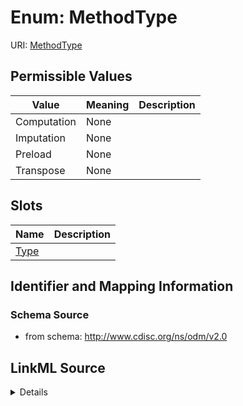# Enum: MethodType



URI: [MethodType](MethodType)

## Permissible Values

| Value | Meaning | Description |
| --- | --- | --- |
| Computation | None |  |
| Imputation | None |  |
| Preload | None |  |
| Transpose | None |  |




## Slots

| Name | Description |
| ---  | --- |
| [Type](Type.md) |  |






## Identifier and Mapping Information







### Schema Source


* from schema: http://www.cdisc.org/ns/odm/v2.0




## LinkML Source

<details>
```yaml
name: MethodType
from_schema: http://www.cdisc.org/ns/odm/v2.0
rank: 1000
permissible_values:
  Computation:
    text: Computation
    is_a: MethodType
  Imputation:
    text: Imputation
    is_a: MethodType
  Preload:
    text: Preload
    is_a: MethodType
  Transpose:
    text: Transpose
    is_a: MethodType

```
</details>

